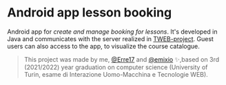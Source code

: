 # Android app lesson booking

Android app for *create and manage booking for lessons*. It's developed in Java and communicates with the server realized in [TWEB-project](https://github.com/lucamodica/TWEB-project). Guest users can also access to the app, to visualize the course catalogue.

> This project was made by me, [@Erre17](https://github.com/Erre17) and [@emixio](https://github.com/emixio) ✨,based on 3rd (2021/2022) year graduation on computer science (University of Turin, esame di Interazione Uomo-Macchina e Tecnologie WEB).

